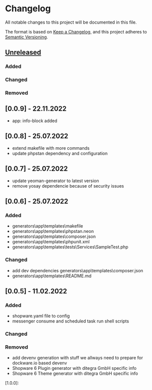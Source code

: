 # Changelog
All notable changes to this project will be documented in this file.

The format is based on [Keep a Changelog](https://keepachangelog.com/en/1.0.0/),
and this project adheres to [Semantic Versioning](https://semver.org/spec/v2.0.0.html).

## [Unreleased]
### Added
### Changed
### Removed

## [0.0.9] - 22.11.2022
- app: info-block added

## [0.0.8] - 25.07.2022
- extend makefile with more commands
- update phpstan dependency and configuration

## [0.0.7] - 25.07.2022
- update yeoman-generator to latest version
- remove yosay dependencie because of security issues

## [0.0.6] - 25.07.2022
### Added
- generators\app\templates\makefile
- generators\app\templates\phpstan.neon
- generators\app\templates\composer.json
- generators\app\templates\phpunit.xml
- generators\app\templates\tests\Services\SampleTest.php
### Changed
- add dev dependencies generators\app\templates\composer.json
- generators\app\templates\README.md 

## [0.0.5] - 11.02.2022
### Added
- shopware.yaml file to config
- messenger consume and scheduled task run shell scripts
### Changed
### Removed

- add devenv generation with stuff we allways need to prepare for dockware.io based devenv
- Shopware 6 Plugin generator with ditegra GmbH specific info
- Shopware 6 Theme generator with ditegra GmbH specific info

[Unreleased]: https://dev.azure.com/ditegrase/Diga%20Tools/_git/generator-digashopware
[1.0.0]: 
